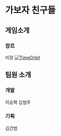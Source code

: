 # 가보자 친구들
## 게임소개
### 장르
미정
[![TimeOrbit](http://img.youtube.com/vi/B7PSusO3T/0.jpg)](https://youtu.be/B7PSusO3T?t=0s) 
## 팀원 소개
### 개발
이승혁 김범주
### 기획
김건범
